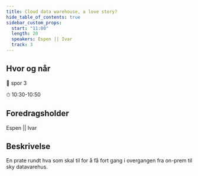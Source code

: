 ```yaml
---
title: Cloud data warehouse, a love story?
hide_table_of_contents: true
sidebar_custom_props:
  start: "11:00"
  length: 20
  speakers: Espen || Ivar
  track: 3
---
```


## Hvor og når
📌  spor 3

⏱  10:30-10:50

## Foredragsholder
Espen || Ivar


## Beskrivelse
En prate rundt hva som skal til for å få fort gang i overgangen fra on-prem til sky datavarehus.
